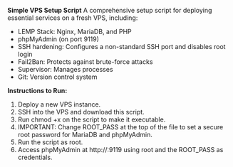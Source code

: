 **Simple VPS Setup Script**
A comprehensive setup script for deploying essential services on a fresh VPS, including:

- LEMP Stack: Nginx, MariaDB, and PHP
- phpMyAdmin (on port 9119)
- SSH hardening: Configures a non-standard SSH port and disables root login
- Fail2Ban: Protects against brute-force attacks
- Supervisor: Manages processes
- Git: Version control system

**Instructions to Run:**
1. Deploy a new VPS instance.
2. SSH into the VPS and download this script.
3. Run chmod +x on the script to make it executable.
4. IMPORTANT: Change ROOT_PASS at the top of the file to set a secure root password for MariaDB and phpMyAdmin.
5. Run the script as root.
6. Access phpMyAdmin at http://<your-ip>:9119 using root and the ROOT_PASS as credentials.
